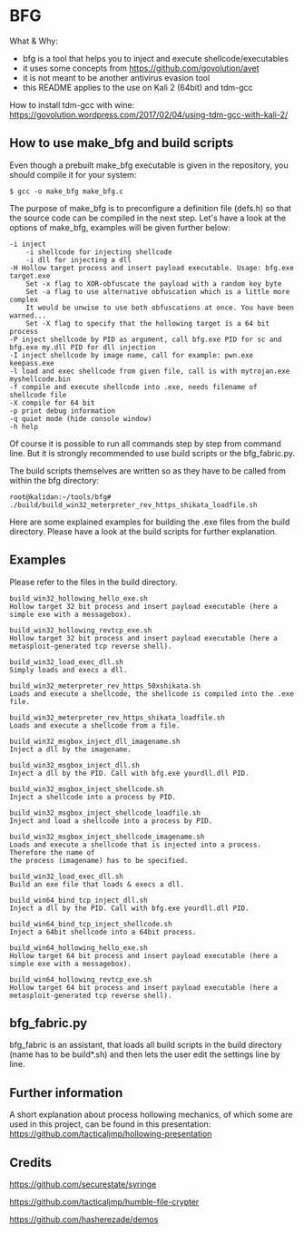 BFG
===

What & Why:
- bfg is a tool that helps you to inject and execute shellcode/executables
- it uses some concepts from https://github.com/govolution/avet
- it is not meant to be another antivirus evasion tool
- this README applies to the use on Kali 2 (64bit) and tdm-gcc

How to install tdm-gcc with wine:
https://govolution.wordpress.com/2017/02/04/using-tdm-gcc-with-kali-2/


How to use make_bfg and build scripts
-------------------------------------
Even though a prebuilt make_bfg executable is given in the repository, you should compile it for your system:

```
$ gcc -o make_bfg make_bfg.c
```

The purpose of make_bfg is to preconfigure a definition file (defs.h) so that the source code can be compiled in the next step. Let's have a look at the options of make_bfg, examples will be given further below:
```
-i inject
	-i shellcode for injecting shellcode
	-i dll for injecting a dll
-H Hollow target process and insert payload executable. Usage: bfg.exe target.exe
	Set -x flag to XOR-obfuscate the payload with a random key byte
	Set -a flag to use alternative obfuscation which is a little more complex
	It would be unwise to use both obfuscations at once. You have been warned...
	Set -X flag to specify that the hollowing target is a 64 bit process
-P inject shellcode by PID as argument, call bfg.exe PID for sc and bfg.exe my.dll PID for dll injection
-I inject shellcode by image name, call for example: pwn.exe keepass.exe
-l load and exec shellcode from given file, call is with mytrojan.exe myshellcode.bin
-f compile and execute shellcode into .exe, needs filename of shellcode file
-X compile for 64 bit
-p print debug information
-q quiet mode (hide console window)
-h help
```

Of course it is possible to run all commands step by step from command line. But it is strongly recommended to use build scripts or the bfg_fabric.py.

The build scripts themselves are written so as they have to be called from within the bfg directory:
```
root@kalidan:~/tools/bfg# ./build/build_win32_meterpreter_rev_https_shikata_loadfile.sh 
```

Here are some explained examples for building the .exe files from the build directory. Please have a look at the build scripts for further explanation.


Examples
--------
Please refer to the files in the build directory.
```
build_win32_hollowing_hello_exe.sh
Hollow target 32 bit process and insert payload executable (here a simple exe with a messagebox).

build_win32_hollowing_revtcp_exe.sh
Hollow target 32 bit process and insert payload executable (here a metasploit-generated tcp reverse shell).

build_win32_load_exec_dll.sh
Simply loads and execs a dll.

build_win32_meterpreter_rev_https_50xshikata.sh
Loads and execute a shellcode, the shellcode is compiled into the .exe file.

build_win32_meterpreter_rev_https_shikata_loadfile.sh 
Loads and execute a shellcode from a file.

build_win32_msgbox_inject_dll_imagename.sh
Inject a dll by the imagename.

build_win32_msgbox_inject_dll.sh
Inject a dll by the PID. Call with bfg.exe yourdll.dll PID.

build_win32_msgbox_inject_shellcode.sh
Inject a shellcode into a process by PID.

build_win32_msgbox_inject_shellcode_loadfile.sh
Inject and load a shellcode into a process by PID.

build_win32_msgbox_inject_shellcode_imagename.sh
Loads and execute a shellcode that is injected into a process. Therefore the name of 
the process (imagename) has to be specified.

build_win32_load_exec_dll.sh
Build an exe file that loads & execs a dll.

build_win64_bind_tcp_inject_dll.sh
Inject a dll by the PID. Call with bfg.exe yourdll.dll PID.

build_win64_bind_tcp_inject_shellcode.sh
Inject a 64bit shellcode into a 64bit process.

build_win64_hollowing_hello_exe.sh
Hollow target 64 bit process and insert payload executable (here a simple exe with a messagebox).

build_win64_hollowing_revtcp_exe.sh
Hollow target 64 bit process and insert payload executable (here a metasploit-generated tcp reverse shell).
```

bfg_fabric.py
-------------
bfg_fabric is an assistant, that loads all build scripts in the build directory (name has to be build*.sh) and then lets the user edit the settings line by line.

Further information
-------------------
A short explanation about process hollowing mechanics, of which some are used in this project, can be found in this presentation:
https://github.com/tacticaljmp/hollowing-presentation

Credits
-------
https://github.com/securestate/syringe

https://github.com/tacticaljmp/humble-file-crypter

https://github.com/hasherezade/demos
